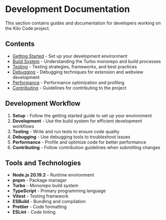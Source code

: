 # Development Documentation

This section contains guides and documentation for developers working on the Kilo Code project.

## Contents

- [Getting Started](./getting-started.md) - Set up your development environment
- [Build System](./build-system.md) - Understanding the Turbo monorepo and build processes
- [Testing](./testing.md) - Testing strategies, frameworks, and best practices
- [Debugging](./debugging.md) - Debugging techniques for extension and webview development
- [Performance](./performance.md) - Performance optimization and profiling
- [Contributing](./contributing.md) - Guidelines for contributing to the project

## Development Workflow

1. **Setup** - Follow the getting started guide to set up your environment
2. **Development** - Use the build system for efficient development workflows
3. **Testing** - Write and run tests to ensure code quality
4. **Debugging** - Use debugging tools to troubleshoot issues
5. **Performance** - Profile and optimize code for better performance
6. **Contributing** - Follow contribution guidelines when submitting changes

## Tools and Technologies

- **Node.js 20.19.2** - Runtime environment
- **pnpm** - Package manager
- **Turbo** - Monorepo build system
- **TypeScript** - Primary programming language
- **Vitest** - Testing framework
- **ESBuild** - Bundling and compilation
- **Prettier** - Code formatting
- **ESLint** - Code linting

